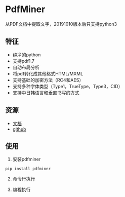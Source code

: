 # PdfMiner

从PDF文档中提取文字，20191010版本后只支持python3

## 特征

* 纯净的python
* 支持pdf1.7
* 自动布局分析
* 将pdf转化成其他格式HTML/MXML
* 支持基础的加密方法（RC4和AES）
* 支持多种字体类型（Type1，TrueType，Type3，CID）
* 支持中日韩语言和垂直书写的方式

## 资源

* [文档](https://euske.github.io/pdfminer/)
* [github](https://github.com/euske/pdfminer)

## 使用

1. 安装pdfminer

```shell
pip install pdfminer
```

2. 命令行执行

3. 编程执行